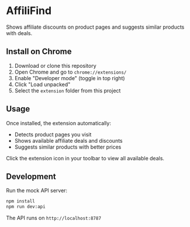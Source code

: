 # AffiliFind

Shows affiliate discounts on product pages and suggests similar products with deals.

## Install on Chrome

1. Download or clone this repository
2. Open Chrome and go to `chrome://extensions/`
3. Enable "Developer mode" (toggle in top right)
4. Click "Load unpacked"
5. Select the `extension` folder from this project

## Usage

Once installed, the extension automatically:
- Detects product pages you visit
- Shows available affiliate deals and discounts
- Suggests similar products with better prices

Click the extension icon in your toolbar to view all available deals.

## Development

Run the mock API server:
```bash
npm install
npm run dev:api
```

The API runs on `http://localhost:8787`
